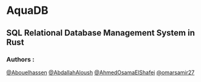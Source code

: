 # AquaDB
## SQL Relational Database Management System in Rust
### Authors :
[@Abouelhassen](https://github.com/Abouelhassen)
[@AbdallahAloush](https://github.com/AbdallahAloush)
[@AhmedOsamaElShafei](https://github.com/AhmedOsamaElShafei)
[@omarsamir27](https://github.com/omarsamir27)
